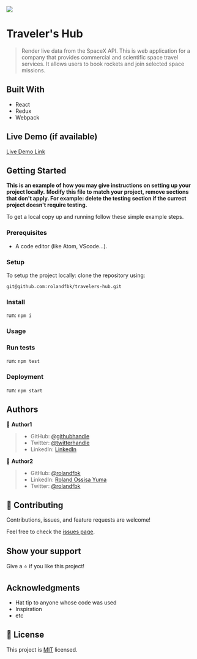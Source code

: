 ![](https://img.shields.io/badge/Microverse-blueviolet)

# Traveler's Hub

> Render live data from the SpaceX API. This is web application for a company that provides commercial and scientific space travel services. It allows users to book rockets and join selected space missions.


## Built With

- React
- Redux
- Webpack

## Live Demo (if available)

[Live Demo Link](https://glittery-starship-807d91.netlify.app/)


## Getting Started

**This is an example of how you may give instructions on setting up your project locally.**
**Modify this file to match your project, remove sections that don't apply. For example: delete the testing section if the currect project doesn't require testing.**


To get a local copy up and running follow these simple example steps.

### Prerequisites
- A code editor (like Atom, VScode...).

### Setup
To setup the project locally: clone the repository using:
```
git@github.com:rolandfbk/travelers-hub.git
```

### Install
run: `npm i`

### Usage

### Run tests
run: `npm test`

### Deployment
run: ```npm start```



## Authors

👤 **Author1**

>- GitHub: [@githubhandle](https://github.com/Ogaga01)
>- Twitter: [@twitterhandle](https://twitter.com/i_ogaga_n)
>- LinkedIn: [LinkedIn](https://www.linkedin.com/in/ogaga-iyara)

👤 **Author2**

>- GitHub: [@rolandfbk](https://github.com/rolandfbk)
>- LinkedIn: [Roland Ossisa Yuma](https://linkedin.com/in/roland-ossisa-yuma-4595547b)
>- Twitter: [@rolandfbk](https://twitter.com/rolandfbk)

## 🤝 Contributing

Contributions, issues, and feature requests are welcome!

Feel free to check the [issues page](../../issues/).

## Show your support

Give a ⭐️ if you like this project!

## Acknowledgments

- Hat tip to anyone whose code was used
- Inspiration
- etc

## 📝 License

This project is [MIT](./MIT.md) licensed.

